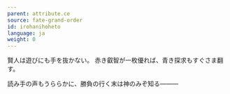 ```yaml
---
parent: attribute.ce
source: fate-grand-order
id: irohanihoheto
language: ja
weight: 0
---
```


賢人は遊びにも手を抜かない。
赤き叡智が一枚優れば、青き探求もすぐさま翻す。

読み手の声もうららかに、勝負の行く末は神のみぞ知る―――
